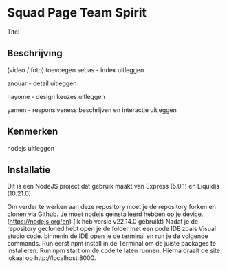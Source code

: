 # Squad Page Team Spirit
Titel

## Beschrijving
(video / foto) toevoegen
sebas - index uitleggen

anouar - detail uitleggen

nayome - design keuzes uitleggen

yamen - responsiveness beschrijven en interactie uitleggen

## Kenmerken

nodejs uitleggen

## Installatie

Dit is een NodeJS project dat gebruik maakt van Express (5.0.1) en Liquidjs (10.21.0).

Om verder te werken aan deze repository moet je de repository forken en clonen via Github. 
Je moet nodejs geinstalleerd hebben op je device. (https://nodejs.org/en) (ik heb versie v22.14.0 gebruikt)
Nadat je de repository gecloned hebt open je de folder met een code IDE zoals Visual studio code. 
binnenin de IDE open je de terminal en run je de volgende commands.
Run eerst npm install in de Terminal om de juiste packages te installeren. 
Run npm start om de code te laten runnen.
Hierna draait de site lokaal op http://localhost:8000.
